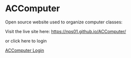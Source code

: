 # ACComputer

Open source website used to organize computer classes:

Visit the live site here: https://nps01.github.io/ACComputer/

or click here to login

<a href="https://nps01.github.io/ACComputer/"> ACComputer Login </a>
